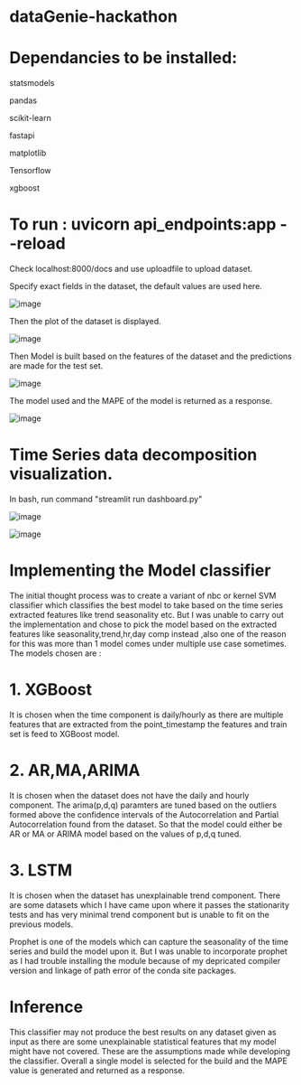 # dataGenie-hackathon

# Dependancies to be installed:

statsmodels

pandas

scikit-learn

fastapi

matplotlib

Tensorflow

xgboost

# To run : uvicorn api_endpoints:app --reload

Check localhost:8000/docs and use uploadfile to upload dataset. 

Specify exact fields in the dataset, the default values are used here.

![image](https://user-images.githubusercontent.com/76225835/224533004-e9ccf005-20fb-400f-bdcb-333bad501038.png)


Then the plot of the dataset is displayed.


![image](https://user-images.githubusercontent.com/76225835/224532975-918d80b9-90e9-48d7-96da-de3525dd8e54.png)


Then Model is built based on the features of the dataset and the predictions are made for the test set.


![image](https://user-images.githubusercontent.com/76225835/224533111-2a7f2cb0-627b-45f5-9391-1737e9c2a76d.png)


The model used and the MAPE of the model is returned as a response.


![image](https://user-images.githubusercontent.com/76225835/224533163-30a47944-c565-488c-a1c4-900cae1ac854.png)


# Time Series data decomposition visualization.


In bash, run command "streamlit run dashboard.py"


![image](https://user-images.githubusercontent.com/76225835/224566290-e08fbdac-21cf-4f44-a6f4-88364f2fb279.png)

![image](https://user-images.githubusercontent.com/76225835/224566317-13d9158b-54fc-4e65-a8a4-12c2583151fc.png)



# Implementing the Model classifier

The initial thought process was to create a variant of nbc or kernel SVM classifier which classifies the best model to take based on the 
time series extracted features like trend seasonality etc. But I was unable to carry out the implementation and chose to pick the model based on
the extracted features like seasonality,trend,hr,day comp instead ,also one of the reason for this was more than 1 model comes under multiple use case sometimes. The models chosen 
are :


# 1. XGBoost

It is chosen when the time component is daily/hourly as there are multiple features that are extracted from the point_timestamp the features and train set is feed to XGBoost model.


# 2. AR,MA,ARIMA

It is chosen when the dataset does not have the daily and hourly component. The arima(p,d,q) paramters are tuned based on the outliers formed above the confidence intervals of the Autocorrelation and Partial Autocorrelation found from the dataset. So that the model could either be AR or MA or ARIMA model based on the values of p,d,q tuned.

# 3. LSTM

It is chosen when the dataset has unexplainable trend component. There are some datasets which I have came upon where it passes the stationarity tests and has very minimal trend component but is unable to fit on the previous models.

Prophet is one of the models which can capture the seasonality of the time series and build the model upon it. But I was unable to incorporate prophet as I had trouble installing the module because of my depricated compiler version and linkage of path error of the conda site packages.



# Inference
This classifier may not produce the best results on any dataset given as input as there are some unexplainable statistical features that my model might have not covered. These are the assumptions made while developing the classifier. Overall a single model is selected for the build and the MAPE value is generated and returned as a response.
